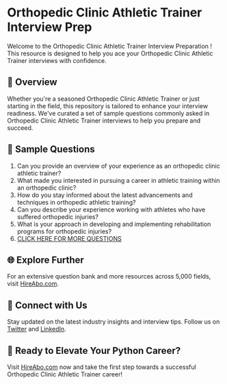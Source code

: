 # Orthopedic Clinic Athletic Trainer Interview Prep

Welcome to the Orthopedic Clinic Athletic Trainer Interview Preparation ! This resource is designed to help you ace your Orthopedic Clinic Athletic Trainer interviews with confidence.

## 🚀 Overview

Whether you're a seasoned Orthopedic Clinic Athletic Trainer or just starting in the field, this repository is tailored to enhance your interview readiness. We've curated a set of sample questions commonly asked in Orthopedic Clinic Athletic Trainer interviews to help you prepare and succeed.

## 📝 Sample Questions

1. Can you provide an overview of your experience as an orthopedic clinic athletic trainer?
2. What made you interested in pursuing a career in athletic training within an orthopedic clinic?
3. How do you stay informed about the latest advancements and techniques in orthopedic athletic training?
4. Can you describe your experience working with athletes who have suffered orthopedic injuries?
5. What is your approach in developing and implementing rehabilitation programs for orthopedic injuries?
6. [CLICK HERE FOR MORE QUESTIONS](https://hireabo.com/job/15_3_33/Orthopedic%20Clinic%20Athletic%20Trainer)

## 🌐 Explore Further

For an extensive question bank and more resources across 5,000 fields, visit [HireAbo.com](https://www.hireabo.com).

## 📱 Connect with Us

Stay updated on the latest industry insights and interview tips. Follow us on [Twitter](https://twitter.com/hireabo) and [LinkedIn](https://www.linkedin.com/in/hire-abo-3609972a8/).

## 🚀 Ready to Elevate Your Python Career?

Visit [HireAbo.com](https://www.hireabo.com) now and take the first step towards a successful Orthopedic Clinic Athletic Trainer career!